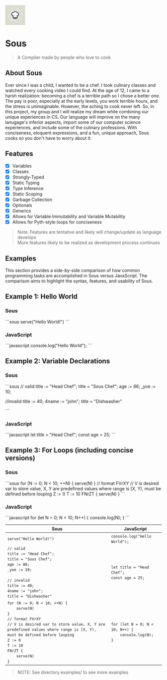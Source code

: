<img src="./docs/sous-64.png">

# Sous

> A Compiler made by people who love to cook

## About Sous

Ever since I was a child, I wanted to be a chef. I took culinary classes and watched every cooking video I could find. At the age of 12, I came to a harsh realization: becoming a chef is a terrible path so I chose a better one. The pay is poor, especially at the early levels, you work terrible hours, and the stress is unimaginable. However, the aching to cook never left. So, in this project, my group and I will realize my dream while combining our unique experiences in CS. Our language will improve on the many lanugage's inferior aspects, import some of our computer science experiences, and include some of the culinary professions. With conciseness, eloquent expressions, and a fun, unique approach, Sous cooks so you don't have to worry about it.

## Features

- [x] Variables
- [x] Classes
- [x] Strongly-Typed
- [x] Static Typing
- [x] Type Inference
- [x] Static Scoping
- [x] Garbage Collection
- [x] Optionals
- [x] Generics
- [x] Allows for Variable Immutability and Variable Mutability
- [x] Allows for Pyth-style loops for conciseness

> Note: Features are tentative and likely will change/update as language develops <br/>
> More features likely to be realized as development process continues

## Examples

This section provides a side-by-side comparison of how common programming tasks are accomplished in Sous versus JavaScript. The comparison aims to highlight the syntax, features, and usability of Sous.

## Example 1: Hello World

### Sous

\```sous
serve("Hello World!")
\```

### JavaScript

\```javascript
console.log("Hello World");
\```

## Example 2: Variable Declarations

### Sous

\```sous
// valid
title := "Head Chef";
title = "Sous Chef";
age := 86;
\_yoe := 10;

//invalid
title := 40;
4name := "john";
title = "Dishwasher"

\```

### JavaScript

\```javascript
let title = "Head Chef";
const age = 25;
\```

## Example 3: For Loops (including concise versions)

### Sous

\```sous
for (N := 0; N < 10; ++N) {
serve(N)
}
// format FVrXY
// V is desired var to store value, X, Y are predefined values where range is [X, Y), must be defined before looping
Z := 0
T := 10
FNrZT {
serve(N)
}
\```

### JavaScript

\```javascript
for (let N = 0; N < 10; N++) {
console.log(N);
}
\```

| Sous                                                                                                                                                                                                                                                                 | JavaScript                                                       |
| -------------------------------------------------------------------------------------------------------------------------------------------------------------------------------------------------------------------------------------------------------------------- | ---------------------------------------------------------------- |
| `serve("Hello World!")`                                                                                                                                                                                                                                              | `console.log("Hello World");`                                    |
| `// valid`<br>`title := "Head Chef";`<br>`title = "Sous Chef";`<br>`age := 86;`<br>`_yoe := 10;`<br><br>`// invalid`<br>`title := 40;`<br>`4name := "john";`<br>`title = "Dishwasher"`                                                                               | `let title = "Head Chef";`<br>`const age = 25;`                  |
| `for (N := 0; N < 10; ++N) {`<br>`    serve(N)`<br>`}`<br>`// format FVrXY`<br>`// V is desired var to store value, X, Y are predefined values where range is [X, Y), must be defined before looping`<br>`Z := 0`<br>`T := 10`<br>`FNrZT {`<br>`    serve(N)`<br>`}` | `for (let N = 0; N < 10; N++) {`<br>`    console.log(N);`<br>`}` |

> NOTE: See directory examples/ to see more examples
